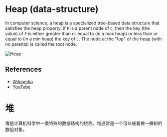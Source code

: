 # Heap (data-structure)

In computer science, a heap is a specialized tree-based 
data structure that satisfies the heap property: if `P`
is a parent node of `C`, then the key (the value) of `P` 
is either greater than or equal to (in a max heap) or 
less than or equal to (in a min heap) the key of `C`. 
The node at the "top" of the heap (with no parents) is 
called the root node.

![Heap](https://upload.wikimedia.org/wikipedia/commons/3/38/Max-Heap.svg)

## References

- [Wikipedia](https://en.wikipedia.org/wiki/Heap_(data_structure))
- [YouTube](https://www.youtube.com/watch?v=t0Cq6tVNRBA&index=5&t=0s&list=PLLXdhg_r2hKA7DPDsunoDZ-Z769jWn4R8)

# 堆

堆是计算机科学中一类特殊的数据结构的统称。堆通常是一个可以被看做一棵树的数组对象。